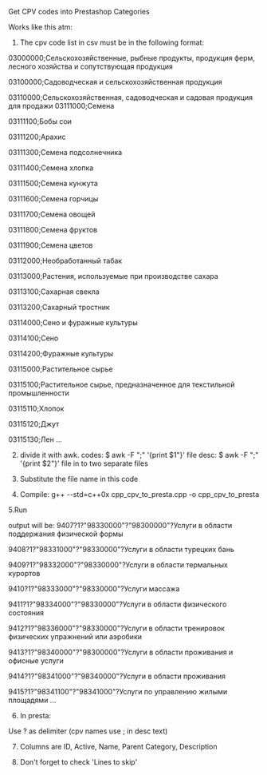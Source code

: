 Get CPV codes into Prestashop Categories

Works like this atm:
 
1. The cpv code list in csv must be in the following format:
 
03000000;Сельскохозяйственные, рыбные продукты, продукция ферм, лесного хозяйства и сопутствующая продукция

03100000;Садоводческая и сельскохозяйственная продукция

03110000;Сельскохозяйственная, садоводческая и садовая продукция для продажи
03111000;Семена

03111100;Бобы сои

03111200;Арахис

03111300;Семена подсолнечника

03111400;Семена хлопка

03111500;Семена кунжута

03111600;Семена горчицы

03111700;Семена овощей

03111800;Семена фруктов

03111900;Семена цветов

03112000;Необработанный табак

03113000;Растения, используемые при производстве сахара

03113100;Сахарная свекла

03113200;Сахарный тростник

03114000;Сено и фуражные культуры

03114100;Сено

03114200;Фуражные культуры

03115000;Растительное сырье

03115100;Растительное сырье, предназначенное для текстильной промышленности

03115110;Хлопок

03115120;Джут

03115130;Лен
...

2. divide it with awk.
codes:
$ awk -F ";" '{print $1"}' file
desc:
$ awk -F ";" '{print $2"}' file
in to two separate files

3. Substitute the file name in this code

4. Compile:
g++ --std=c++0x cpp_cpv_to_presta.cpp -o cpp_cpv_to_presta


5.Run

output will be:
9407?1?"98330000"?"98300000"?Услуги в области поддержания физической формы

9408?1?"98331000"?"98330000"?Услуги в области турецких бань

9409?1?"98332000"?"98330000"?Услуги в области термальных курортов

9410?1?"98333000"?"98330000"?Услуги массажа

9411?1?"98334000"?"98330000"?Услуги в области физического состояния

9412?1?"98336000"?"98330000"?Услуги в области тренировок  физических упражнений или аэробики

9413?1?"98340000"?"98300000"?Услуги в области проживания и офисные услуги

9414?1?"98341000"?"98340000"?Услуги в области проживания

9415?1?"98341100"?"98341000"?Услуги по управлению жилыми площадями
...

6. In presta:

Use ? as delimiter (cpv names use ; in desc text)

7. Columns are
ID, Active, Name, Parent Category, Description

8. Don't forget to check 'Lines to skip'
